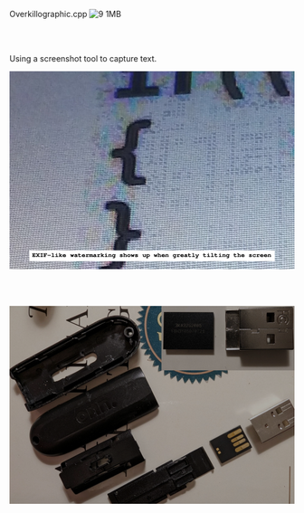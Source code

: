 Overkillographic.cpp
![9 1MB](https://user-images.githubusercontent.com/75550631/228114557-75d1867a-eae0-45a6-885d-379e320eac5d.gif)

<br>
<br>

Using a screenshot tool to capture text.
<p align="center">
  <img src="https://raw.githubusercontent.com/compromise-evident/WhatNot/main/Other/Sus_screenshot.png">
</p>

<br>
<br>

<p align="center">
  <img src="https://raw.githubusercontent.com/compromise-evident/WhatNot/main/Other/USB_drive.png">
</p>
